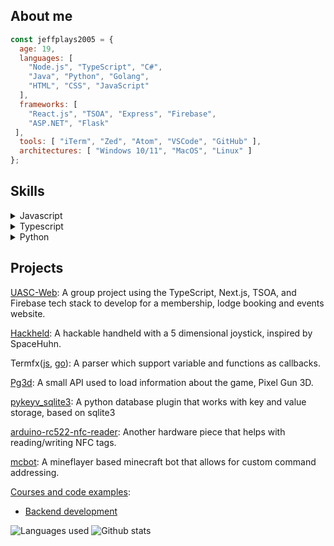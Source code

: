 ## About me
```js
const jeffplays2005 = {
  age: 19,
  languages: [
    "Node.js", "TypeScript", "C#",
    "Java", "Python", "Golang",
    "HTML", "CSS", "JavaScript"
  ],
  frameworks: [
    "React.js", "TSOA", "Express", "Firebase",
    "ASP.NET", "Flask"
 ],
  tools: [ "iTerm", "Zed", "Atom", "VSCode", "GitHub" ],
  architectures: [ "Windows 10/11", "MacOS", "Linux" ]
};
```

## Skills
<details>
<summary>Javascript</summary>

Javascript was my first coding language that I began learning in 2019. I first began as a Discord bot developer due to my interest in some economy bots and wanting to clone them to have fun with some friends. This interest branched out towards some light packages and many other private projects! Some public ones on my GitHub are:

[Pg3d, a small API package](https://github.com/jeffplays2005/pg3d)

* This was my first ever package coded published on NPM. I was a great fan of the game and wanted to make an API!

[Termfxjs](https://github.com/jeffplays2005/termfxjs) 

* This is a template parser that converts text patterns into functions that run in an asynchronous manner.
* Some good uses are automated tasks such as macros!

</details>
<details>
<summary>Typescript</summary>

This is one of my favourite languages! 

[UASC Web App](https://github.com/UoaWDCC/uasc-web)

Collaborated with a team of 12 other developers to recode a web application for the University of Auckland Snowsports Club!

* This project used a Firebase, Next.js, TSOA, Express, TypeScript tech stack!
* Contributed towards the Stripe payment, events, login/register, and SSE systems.
* Performed DevOp practices for an easier development system.
* Top backend contributor with over 65 commits.

</details>
<details>
<summary>Python</summary>

- I began learning Python in 2023!
  - Principles of programming, the skills learned can be seen [here](https://github.com/jeffplays2005/courses/tree/main/Computer%20Science%20101)
  - Introduction to Software Fundamentals, the skills learned can be seen [here](https://github.com/jeffplays2005/courses/tree/main/Computer%20Science%20130)

[pykeyv_sqlite3](https://github.com/jeffplays2005/pykeyv_sqlite3) 

* A database plugin that works with key and value storage.
* Perfect for smaller applications that don't require massive database scaling.
* Generally used for testing

[podcast library webapp](https://github.com/jeffplays2005/Podcast-Web-App)

* A group project involving a podcast website that's coded with Python Flask, SQLite3, Jinja2, and HTML/CSS.
* An amazing experience project managing our group!

</details>

## Projects
[UASC-Web](https://github.com/UoaWDCC/uasc-web): A group project using the TypeScript, Next.js, TSOA, and Firebase tech stack to develop for a membership, lodge booking and events website. 

[Hackheld](https://github.com/jeffplays2005/Hackheld): A hackable handheld with a 5 dimensional joystick, inspired by SpaceHuhn.

Termfx([js](https://github.com/jeffplays2005/termfxjs), [go](https://github.com/jeffplays2005/termfx)): A parser which support variable and functions as callbacks.

[Pg3d](https://github.com/jeffplays2005/pg3d): A small API used to load information about the game, Pixel Gun 3D.

[pykeyv_sqlite3](https://github.com/jeffplays2005/pykeyv_sqlite3): A python database plugin that works with key and value storage, based on sqlite3

[arduino-rc522-nfc-reader](https://github.com/jeffplays2005/arduino-rc522-nfc-reader): Another hardware piece that helps with reading/writing NFC tags.

[mcbot](https://github.com/jeffplays2005/mcbot): A mineflayer based minecraft bot that allows for custom command addressing.

[Courses and code examples](https://github.com/jeffplays2005/courses):
- [Backend development](https://github.com/jeffplays2005/courses/tree/main/backend_and_apis)

![Languages used](https://github-readme-stats.vercel.app/api/top-langs/?username=jeffplays2005&layout=compact&theme=dark)
![Github stats](https://github-readme-stats.vercel.app/api?username=jeffplays2005&show_icons=true&theme=dark&hide_title=true)
